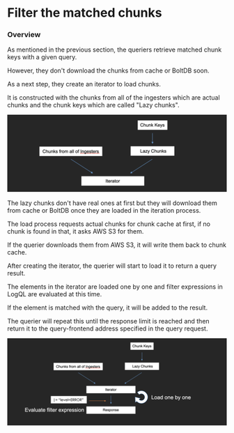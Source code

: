 # Filter the matched chunks

### Overview

As mentioned in the previous section,  the queriers retrieve matched chunk keys with a given query. &#x20;

However, they don't download the chunks from cache or BoltDB soon.

As a next step, they create an iterator to load chunks.

It is constructed with the chunks from all of the ingesters which are actual chunks and the chunk keys which are called "Lazy chunks".

![](<../.gitbook/assets/スクリーンショット 2021-12-28 23.47.30.png>)

The lazy chunks don't have real ones at first but they will download them from cache or BoltDB once they are loaded in the iteration process.

The load process requests actual chunks for chunk cache at first, if no chunk is found in that, it asks AWS S3 for them.

If the querier downloads them from AWS S3, it will write them back to chunk cache.

After creating the iterator, the querier will start to load it to return a query result.

The elements in the iterator are loaded one by one and filter expressions in LogQL are evaluated at this time.

If the element is matched with the query, it will be added to the result.

The querier will repeat this until the response limit is reached and then return it to the query-frontend address specified in the query request.

![](<../.gitbook/assets/スクリーンショット 2021-12-29 0.04.58 (2).png>)
